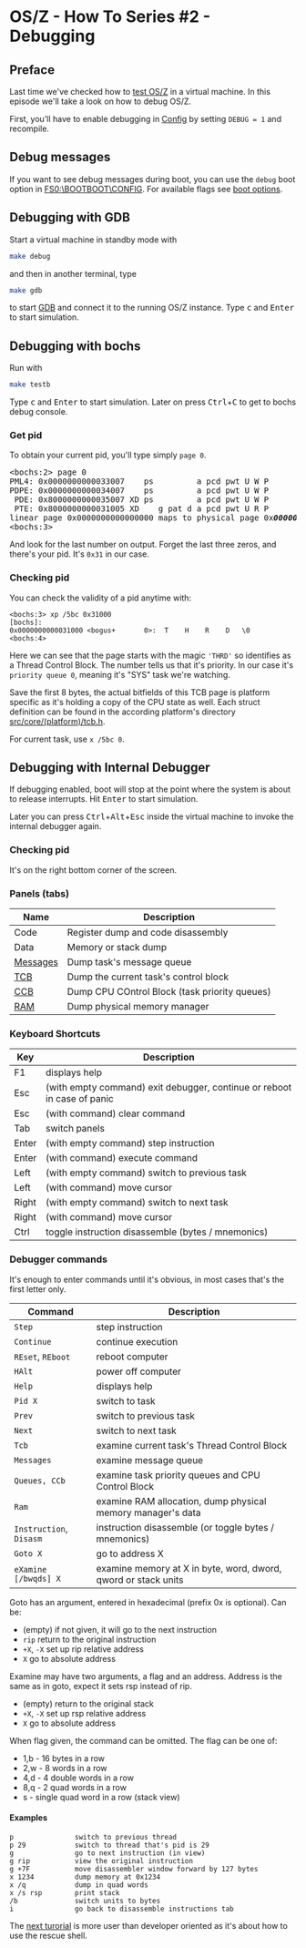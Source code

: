 OS/Z - How To Series #2 - Debugging
===================================

Preface
-------

Last time we've checked how to [test OS/Z](https://github.com/bztsrc/osz/blob/master/docs/howto1-testing.md) in a virtual machine. In this episode we'll take a look on how to debug OS/Z.

First, you'll have to enable debugging in [Config](https://github.com/bztsrc/osz/blob/master/Config) by setting `DEBUG = 1`
and recompile.

Debug messages
--------------

If you want to see debug messages during boot, you can use the `debug` boot option in [FS0:\BOOTBOOT\CONFIG](https://github.com/bztsrc/osz/blob/master/etc/CONFIG). For available flags see [boot options](https://github.com/bztsrc/osz/blob/master/docs/bootopts.md).

Debugging with GDB
------------------

Start a virtual machine in standby mode with

```sh
make debug
```

and then in another terminal, type

```sh
make gdb
```

to start [GDB](https://www.sourceware.org/gdb/) and connect it to the running OS/Z instance. Type <kbd>c</kbd> and <kbd>Enter</kbd> to start simulation.

Debugging with bochs
--------------------

Run with

```sh
make testb
```

Type <kbd>c</kbd> and <kbd>Enter</kbd> to start simulation. Later on press <kbd>Ctrl</kbd>+<kbd>C</kbd> to get to bochs debug console.

### Get pid

To obtain your current pid, you'll type simply `page 0`.

<pre>
&lt;bochs:2> page 0
PML4: 0x0000000000033007    ps         a pcd pwt U W P
PDPE: 0x0000000000034007    ps         a pcd pwt U W P
 PDE: 0x8000000000035007 XD ps         a pcd pwt U W P
 PTE: 0x8000000000031005 XD    g pat d a pcd pwt U R P
linear page 0x0000000000000000 maps to physical page 0x<i><b>000000031</b></i>000
&lt;bochs:3>
</pre>

And look for the last number on output. Forget the last three zeros, and there's your pid. It's `0x31` in our case.

### Checking pid

You can check the validity of a pid anytime with:

```
<bochs:3> xp /5bc 0x31000
[bochs]:
0x0000000000031000 <bogus+       0>:  T    H    R    D   \0
<bochs:4>
```

Here we can see that the page starts with the magic `'THRD'` so identifies as a Thread Control Block. The
number tells us that it's priority. In our case it's `priority queue 0`, meaning it's "SYS" task we're watching.

Save the first 8 bytes, the actual bitfields of this TCB page is platform specific as it's holding a copy of the CPU state as well.
Each struct definition can be found in the according platform's directory [src/core/(platform)/tcb.h](https://github.com/bztsrc/osz/blob/master/src/core/x86_64/tcb.h).

For current task, use `x /5bc 0`.

Debugging with Internal Debugger
--------------------------------

If debugging enabled, boot will stop at the point where the system is about to release interrupts.
Hit <kbd>Enter</kbd> to start simulation.

Later you can press <kbd>Ctrl</kbd>+<kbd>Alt</kbd>+<kbd>Esc</kbd> inside the virtual machine to invoke
the internal debugger again.

### Checking pid

It's on the right bottom corner of the screen.

### Panels (tabs)

| Name | Description |
| ---- | ----------- |
| Code | Register dump and code disassembly |
| Data | Memory or stack dump |
| [Messages](https://github.com/bztsrc/osz/blob/master/docs/messages.md) | Dump task's message queue |
| [TCB](https://github.com/bztsrc/osz/blob/master/src/core/x86_64/tcb.h)  | Dump the current task's control block |
| [CCB](https://github.com/bztsrc/osz/blob/master/src/core/x86_64/ccb.h) | Dump CPU COntrol Block (task priority queues) |
| [RAM](https://github.com/bztsrc/osz/blob/master/src/core/pmm.h) | Dump physical memory manager |

### Keyboard Shortcuts

| Key   | Description |
| ----- | ----------- |
| F1    | displays help |
| Esc   | (with empty command) exit debugger, continue or reboot in case of panic |
| Esc   | (with command) clear command |
| Tab   | switch panels |
| Enter | (with empty command) step instruction |
| Enter | (with command) execute command |
| Left  | (with empty command) switch to previous task |
| Left  | (with command) move cursor |
| Right | (with empty command) switch to next task |
| Right | (with command) move cursor |
| Ctrl  | toggle instruction disassemble (bytes / mnemonics) |

### Debugger commands

It's enough to enter commands until it's obvious, in most cases that's the first letter only.

| Command  | Description |
| -------- | ----------- |
| `Step`     | step instruction |
| `Continue` | continue execution |
| `REset`, `REboot` | reboot computer |
| `HAlt`     | power off computer |
| `Help`     | displays help |
| `Pid X`    | switch to task |
| `Prev`     | switch to previous task |
| `Next`     | switch to next task |
| `Tcb`      | examine current task's Thread Control Block |
| `Messages` | examine message queue |
| `Queues, CCb`   | examine task priority queues and CPU Control Block |
| `Ram`      | examine RAM allocation, dump physical memory manager's data |
| `Instruction`, `Disasm` | instruction disassemble (or toggle bytes / mnemonics) |
| `Goto X`   | go to address X |
| `eXamine [/bwqds] X`   | examine memory at X in byte, word, dword, qword or stack units |

Goto has an argument, entered in hexadecimal (prefix 0x is optional). Can be:
 * (empty) if not given, it will go to the next instruction
 * `rip` return to the original instruction
 * `+X`, `-X` set up rip relative address
 * `X` go to absolute address

Examine may have two arguments, a flag and an address. Address is the same as in goto, expect it sets rsp instead of rip.
 * (empty) return to the original stack
 * `+X`, `-X` set up rsp relative address
 * `X` go to absolute address

When flag given, the command can be omitted. The flag can be one of:
 * 1,b - 16 bytes in a row
 * 2,w - 8 words in a row
 * 4,d - 4 double words in a row
 * 8,q - 2 quad words in a row
 * s   - single quad word in a row (stack view)

#### Examples

```
p               switch to previous thread
p 29            switch to thread that's pid is 29
g               go to next instruction (in view)
g rip           view the original instruction
g +7F           move disassembler window forward by 127 bytes
x 1234          dump memory at 0x1234
x /q            dump in quad words
x /s rsp        print stack
/b              switch units to bytes
i               go back to disassemble instructions tab
```

The [next turorial](https://github.com/bztsrc/osz/blob/master/docs/howto3-rescueshell.md) is more user than developer oriented as it's about how to use the rescue shell.
